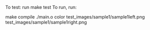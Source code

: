 To test: run make test
To run, run:

make compile
./main.o color test_images/sample1/sample1left.png test_images/sample1/sample1right.png